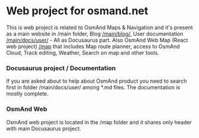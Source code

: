 # Web project for osmand.net

This is web project is related to OsmAnd Maps & Navigation and it's present as a main website in /main folder, Blog [/main/blog/](https://osmand.net/blog),
User documentation [/main/docs/user/](https://osmand.net/docs/user/) - All as Docusaurus part. Also OsmAnd Web Map (React web project) [/map](https://osmand.net/map) that includes Map route planner, access to OsmAnd Cloud, Track editing, Weather, Search on map and other tools. 


### Docusaurus project / Documentation
If you are asked about to help about OsmAnd product you need to search first in folder /main/docs/user/ among *.md files. The documentation is mostly complete.


### OsmAnd Web
OsmAnd web project is located in the /map folder and it shares only header with main Docusaurus project.